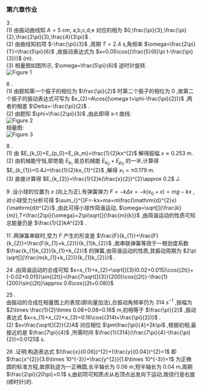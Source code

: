 ### 第六章作业

3 .
    \
    (1) 由振动曲线知 $A=5$ cm, a,b,c,d,e 对应的相为 $0,\frac{\pi}{3},\frac{\pi}{2},\frac{2\pi}{3},\frac{4}{3\pi}$ .
    \
    (2) 由曲线知初项 $-\frac{\pi}{3}$ ,周期 $T=2.4$ s,角频率 $\omega=\frac{2\pi}{T}=\frac{5\pi}{6}$ ,故振动表达式为 $x=0.05\cos{(\frac{5}{6}\pi t-\frac{\pi}{3})}$ (m).
    \
    (3) 相量图如图所示, $\omega=\frac{5\pi}{6}$ 逆时针旋转.
    \
    ![Figure 1](1.png)
<br>

6 .
    \
    (1) 由题知第一个振子的相位为 $\frac{\pi}{2}$ 时第二个振子的相位为 $0$ ,故第二个振子的振动表达式可写为 $x_{2}=A\cos{(\omega t+\phi-\frac{\pi}{2})}$ ,两者的相差 $\Delta=-\frac{\pi}{2}$ .
    \
    (2) 由题知 $\phi=\frac{2\pi}{3}$ ,由此即得 x-t 曲线:
    \
    ![Figure 2](2.png)
    \
    相量图:
    \
    ![Figure 3](3.png)
<br>

8 .
    \
    (1) 由 $E_{k_0}+E_{p_0}=E_{k_m}=\frac{1}{2}kx^{2}$ 解得振幅 $x\approx 0.253$ m.
    \
    (2) 由机械能守恒,即势能 $E_{k_1}$ 是总机械能 $E_{k_{0}}+E_{p_{0}}$ 的一半,计算得 $E_{k_{1}}=0.4J=\frac{1}{2}kx_{1}^{2}$ ,解得 $x_{1}=\pm 0.179$ m.
    \
    (3) 直接计算得 $E_{k_{2}}=\frac{1}{2}k(\frac{x}{2})^{2}\approx 0.2$ J.

9 .设小球的位置为 $x$ (向上为正),有弹簧弹力 $F=-k\Delta x=-k(x_{0}+x)=mg-kx$ ,对小球受力分析可得 $\sum_{}^{}F=-kx=ma=m\frac{\mathrm{d}^{2}x}{\mathrm{d}t^{2}}$ ,由此可得小球作简谐运动, $\omega=\sqrt[]{\frac{k}{m}},T=\frac{2\pi}{\omega}=2\pi\sqrt[]{\frac{m}{k}}$ ,由简谐运动的性质可知总能量仍是 $\frac{1}{2}kA^{2}$ .
<br>

11 .两弹簧串联时,受力 $F$ 产生的形变是 $\frac{F}{k_{1}}+\frac{F}{k_{2}}=\frac{F(k_{1}+k_{2})}{k_{1}k_{2}}$ ,故串联弹簧等效于一根劲度系数 $\frac{k_{1}k_{2}}{k_{1}+k_{2}}$ 的弹簧,由简谐运动的性质,其振动周期为 $2\pi \sqrt[]{\frac{m(k_{1}+k_{2})}{k_{1}k_{2}}}$ .
<br>

24 .由简谐运动的合成可知 $x=x_{1}+x_{2}=\sqrt[]{3}(0.02+0.015)\cos{(2t)}+(-0.02+0.015)\sin{(2t)}=\frac{7\sqrt[]{3}}{200}\cos{(2t)}-\frac{1}{200}\sin{(2t)}\approx 0.6\cos{(2t+0.08)}$ 

25 .
    \
    由振动的合成在相量图上的表现(即向量加法),合振动角频率仍为 314 $s^{-1}$ ,振幅为 $2\times \frac{1}{2}\times 0.08+0.08=0.16$ m,初相等于 $\frac{\pi}{2}$ ,振动表达式 $x=x_{1}+x_{2}+x_{3}=0.16\cos{(314t+\frac{\pi}{2})}$ .
    \
    (2) $x=\frac{\sqrt[]{2}}{2}A$ 对应相位 $\pm\frac{\pi}{4}+2k\pi$ ,根据初相,最接近的是 $\frac{7\pi}{4}$ ,所需时间 $\frac{1}{314}(\frac{7\pi}{4}-\frac{\pi}{2})=0.0125$ s.

26 .证明:构造表达式 $(\frac{x}{0.06})^{2}+(\frac{y}{0.04})^{2}=1$ 即 $\frac{x^{2}}{3.6\times 10^{-3}}+\frac{y^{2}}{1.6\times 10^{-3}}=1$ 为正椭圆的标准方程,故原轨迹为一正椭圆,长半轴长为 0.06 m,短半轴长为 0.04 m,周期 $\frac{2\pi}{20\pi}=0.1$ s,由初项可知质点从右顶点出发向下运动,故绕行是右旋(顺时针)的.